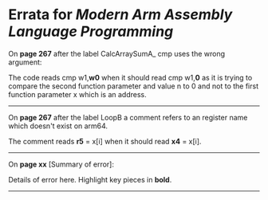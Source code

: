 # Errata for *Modern Arm Assembly Language Programming*

On **page 267** after the label CalcArraySumA_ cmp uses the wrong argument:

The code reads cmp w1,**w0** when it should read cmp w1,**0** as it is trying to compare the second function parameter and value n to 0 and not to the first function parameter x which is an address.

***

On **page 267** after the label LoopB a comment refers to an register name which doesn't exist on arm64.
 
The comment reads **r5** = x[i] when it should read **x4** = x[i].

***

On **page xx** [Summary of error]:
 
Details of error here. Highlight key pieces in **bold**.

***